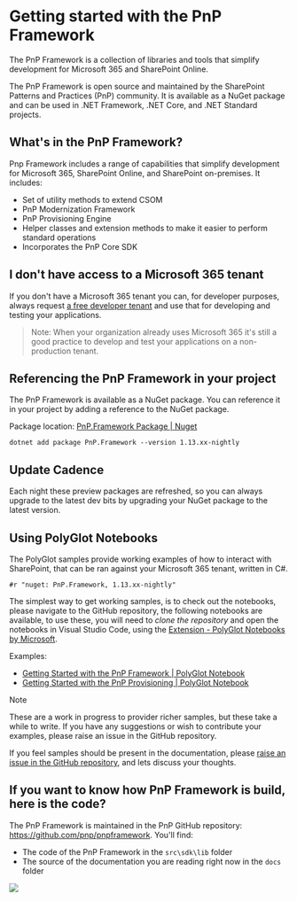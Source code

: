 # Getting started with the PnP Framework

The PnP Framework is a collection of libraries and tools that simplify development for Microsoft 365 and SharePoint Online. 

The PnP Framework is open source and maintained by the SharePoint Patterns and Practices (PnP) community. It is available as a NuGet package and can be used in .NET Framework, .NET Core, and .NET Standard projects.

## What's in the PnP Framework?

Pnp Framework includes a range of capabilities that simplify development for Microsoft 365, SharePoint Online, and SharePoint on-premises. It includes:

- Set of utility methods to extend CSOM 
- PnP Modernization Framework
- PnP Provisioning Engine
- Helper classes and extension methods to make it easier to perform standard operations
- Incorporates the PnP Core SDK


## I don't have access to a Microsoft 365 tenant

If you don't have a Microsoft 365 tenant you can, for developer purposes, always request [a free developer tenant](https://developer.microsoft.com/en-us/microsoft-365/dev-program) and use that for developing and testing your applications. 

> Note: When your organization already uses Microsoft 365 it's still a good practice to develop and test your applications on a non-production tenant.

## Referencing the PnP Framework in your project

The PnP Framework is available as a NuGet package. You can reference it in your project by adding a reference to the NuGet package.

Package location: [PnP.Framework Package | Nuget](https://www.nuget.org/packages/PnP.Framework)
 
```dotnetcli
dotnet add package PnP.Framework --version 1.13.xx-nightly
```

## Update Cadence

Each night these preview packages are refreshed, so you can always upgrade to the latest dev bits by upgrading your NuGet package to the latest version.

## Using PolyGlot Notebooks

The PolyGlot samples provide working examples of how to interact with SharePoint, that can be ran against your Microsoft 365 tenant, written in C#.


```dotnetcli
#r "nuget: PnP.Framework, 1.13.xx-nightly"
```


The simplest way to get working samples, is to check out the notebooks, please navigate to the GitHub repository, the following notebooks are available, to use these, you will need to *clone the repository* and open the notebooks in Visual Studio Code, using the [Extension - PolyGlot Notebooks by Microsoft](https://marketplace.visualstudio.com/items?itemName=ms-dotnettools.dotnet-interactive-vscode).


Examples:

- [Getting Started with the PnP Framework | PolyGlot Notebook](https://github.com/pnp/pnpframework/tree/dev/docs/notebooks/Getting-Started-with-PnP-Framework.ipynb)
- [Getting Started with the PnP Provisioning | PolyGlot Notebook](https://github.com/pnp/pnpframework/tree/dev/docs/notebooks/Getting-Started-with-PnP-Provisioning.ipynb)


> [!Note]
> These are a work in progress to provider richer samples, but these take a while to write. If you have any suggestions or wish to contribute your examples, please raise an issue in the GitHub repository.

If you feel samples should be present in the documentation, please [raise an issue in the GitHub repository](https://github.com/pnp/pnpframework/issues), and lets discuss your thoughts.


## If you want to know how PnP Framework is build, here is the code?

The PnP Framework is maintained in the PnP GitHub repository: https://github.com/pnp/pnpframework. You'll find:

- The code of the PnP Framework in the `src\sdk\lib` folder
- The source of the documentation you are reading right now in the `docs` folder

<img src="https://m365-visitor-stats.azurewebsites.net/pnpframework/docs/using-the-framework" aria-hidden="true" />


